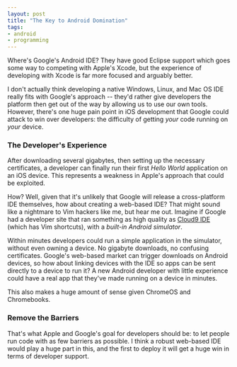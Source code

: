 ```yaml
---
layout: post
title: "The Key to Android Domination"
tags:
- android
- programming
---
```


Where's Google's Android IDE?  They have good Eclipse support which goes some way to competing with Apple's Xcode, but the experience of developing with Xcode is far more focused and arguably better.

I don't actually think developing a native Windows, Linux, and Mac OS IDE really fits with Google's approach -- they'd rather give developers the platform then get out of the way by allowing us to use our own tools.  However, there's one huge pain point in iOS development that Google could attack to win over developers: the difficulty of getting _your_ code running on _your_ device.

### The Developer's Experience

After downloading several gigabytes, then setting up the necessary certificates, a developer can finally run their first _Hello World_ application on an iOS device.  This represents a weakness in Apple's approach that could be exploited.

How?  Well, given that it's unlikely that Google will release a cross-platform IDE themselves, how about creating a web-based IDE?  That might sound like a nightmare to Vim hackers like me, but hear me out.  Imagine if Google had a developer site that ran something as high quality as [Cloud9 IDE](http://c9.io/) (which has Vim shortcuts), with a _built-in Android simulator_.

Within minutes developers could run a simple application in the simulator, without even owning a device.  No gigabyte downloads, no confusing certificates.  Google's web-based market can trigger downloads on Android devices, so how about linking devices with the IDE so apps can be sent directly to a device to run it?  A new Android developer with little experience could have a real app that they've made running on a device in minutes.

This also makes a huge amount of sense given ChromeOS and Chromebooks.

### Remove the Barriers

That's what Apple and Google's goal for developers should be: to let people run code with as few barriers as possible.  I think a robust web-based IDE would play a huge part in this, and the first to deploy it will get a huge win in terms of developer support.
